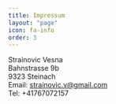 ```yaml
---
title: Impressum
layout: "page"
icon: fa-info
order: 3
---
```


Strainovic Vesna  
Bahnstrasse 9b  
9323 Steinach  
Email: [strainovic.v@gmail.com](mailto:strainovic.v@gmail.com)  
Tel: +41767072157

